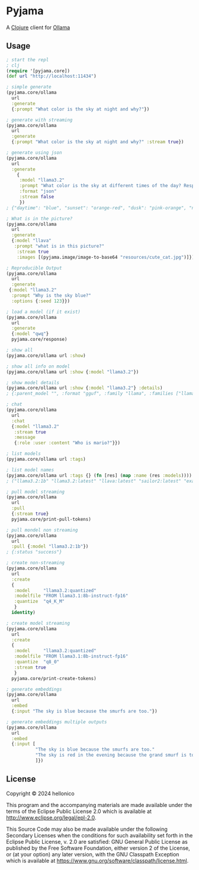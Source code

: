 # Pyjama

A [Clojure](https://clojure.org/) client for [Ollama](https://ollama.com/)

## Usage

```clojure
; start the repl
; clj
(require '[pyjama.core])
(def url "http://localhost:11434")

; simple generate
(pyjama.core/ollama 
  url
  :generate 
  {:prompt "What color is the sky at night and why?"})

; generate with streaming
(pyjama.core/ollama
  url
  :generate
  {:prompt "What color is the sky at night and why?" :stream true})

; generate using json
(pyjama.core/ollama 
  url 
  :generate
    {
     :model "llama3.2"
     :prompt "What color is the sky at different times of the day? Respond using JSON"
     :format "json"
     :stream false
     })
; {"daytime": "blue", "sunset": "orange-red", "dusk": "pink-orange", "night": "dark blue or black"}nil

; What is in the picture?
(pyjama.core/ollama 
  url 
  :generate
  {:model "llava"
   :prompt "what is in this picture?"
    :stream true
    :images [(pyjama.image/image-to-base64 "resources/cute_cat.jpg")]})

; Reproducible Output
(pyjama.core/ollama 
  url 
  :generate
 {:model "llama3.2"
  :prompt "Why is the sky blue?" 
  :options {:seed 123}})

; load a model (if it exist)
(pyjama.core/ollama 
  url 
  :generate 
  {:model "qwq"} 
  pyjama.core/response)

; show all
(pyjama.core/ollama url :show)

; show all info on model
(pyjama.core/ollama url :show {:model "llama3.2"})

; show model details
(pyjama.core/ollama url :show {:model "llama3.2"} :details)
; {:parent_model "", :format "gguf", :family "llama", :families ["llama"], :parameter_size "3.2B", :quantization_level "Q4_K_M"}

; chat
(pyjama.core/ollama
  url
  :chat
  {:model "llama3.2" 
   :stream true 
   :message 
   {:role :user :content "Who is mario?"}})

; list models
(pyjama.core/ollama url :tags)

; list model names
(pyjama.core/ollama url :tags {} (fn [res] (map :name (res :models))))
; ("llama3.2:1b" "llama3.2:latest" "llava:latest" "sailor2:latest" "exaone3.5:2.4b")

; pull model streaming
(pyjama.core/ollama
  url
  :pull
  {:stream true}
  pyjama.core/print-pull-tokens)

; pull mondel non streaming
(pyjama.core/ollama
  url
  :pull {:model "llama3.2:1b"})
; {:status "success"}

; create non-streaming
(pyjama.core/ollama
  url
  :create
  {
   :model     "llama3.2:quantized"
   :modelfile "FROM llama3.1:8b-instruct-fp16"
   :quantize  "q4_K_M"
   }
  identity)

; create model streaming
(pyjama.core/ollama
  url
  :create
  {
   :model     "llama3.2:quantized"
   :modelfile "FROM llama3.1:8b-instruct-fp16"
   :quantize  "q8_0"
   :stream true
   }
  pyjama.core/print-create-tokens)

; generate embeddings
(pyjama.core/ollama
  url
  :embed
  {:input "The sky is blue because the smurfs are too."})

; generate embeddings multiple outputs
(pyjama.core/ollama
  url
  :embed
  {:input [
           "The sky is blue because the smurfs are too."
           "The sky is red in the evening because the grand smurf is too."
           ]})
```


## License

Copyright © 2024 hellonico

This program and the accompanying materials are made available under the
terms of the Eclipse Public License 2.0 which is available at
http://www.eclipse.org/legal/epl-2.0.

This Source Code may also be made available under the following Secondary
Licenses when the conditions for such availability set forth in the Eclipse
Public License, v. 2.0 are satisfied: GNU General Public License as published by
the Free Software Foundation, either version 2 of the License, or (at your
option) any later version, with the GNU Classpath Exception which is available
at https://www.gnu.org/software/classpath/license.html.
